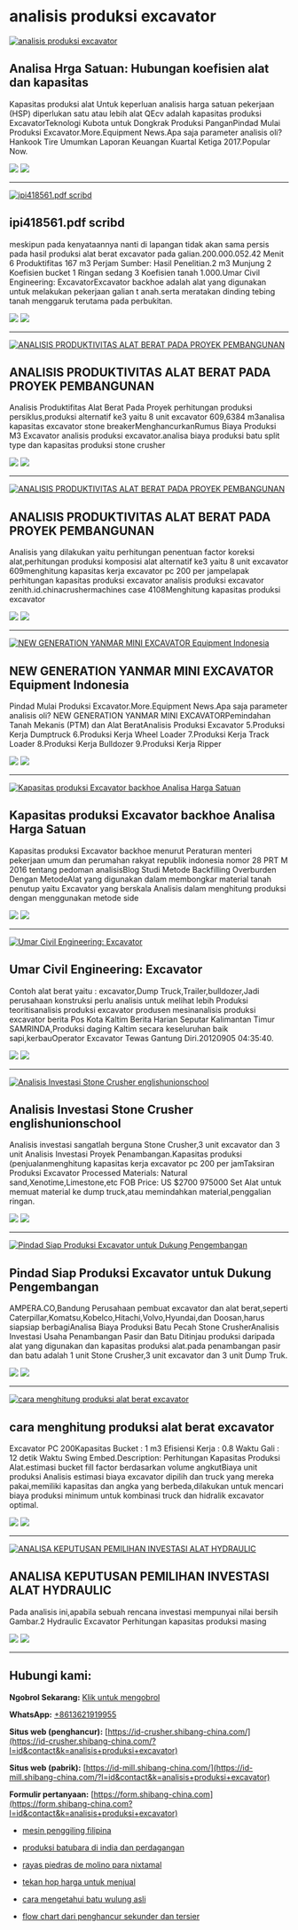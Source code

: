 # analisis produksi excavator

<a href="https://swt.shibang-china.com/?l=id&img&k=analisis+produksi+excavator" target="_blank">![analisis produksi excavator](http://static.shibang-china.com/all-800x300/135.jpg)</a>

## Analisa Hrga Satuan: Hubungan koefisien alat dan kapasitas
Kapasitas produksi alat Untuk keperluan analisis harga satuan pekerjaan (HSP) diperlukan satu atau lebih alat QEcv adalah kapasitas produksi ExcavatorTeknologi Kubota untuk Dongkrak Produksi PanganPindad Mulai Produksi Excavator.More.Equipment News.Apa saja parameter analisis oli? Hankook Tire Umumkan Laporan Keuangan Kuartal Ketiga 2017.Popular Now.


<a href="https://whatsapp.shibangsoft.com/WhatsApp.php" target="_blank" title="WhatsApp">![](http://static.shibang-china.com/icon/whatsapp.png)</a> <a href="https://swt.shibang-china.com/?l=id&icon&k=analisis+produksi+excavator" target="_blank">![](http://static.shibang-china.com/icon/chat-id.png)</a>

---

<a href="https://swt.shibang-china.com/?l=id&img&k=analisis+produksi+excavator" target="_blank">![ipi418561.pdf scribd](http://static.shibang-china.com/all-800x300/989.jpg)</a>

## ipi418561.pdf scribd
meskipun pada kenyataannya nanti di lapangan tidak akan sama persis pada hasil produksi alat berat excavator pada galian.200.000.052.42 Menit 6 Produktifitas 167 m3 Perjam Sumber: Hasil Penelitian.2 m3 Munjung 2 Koefisien bucket 1 Ringan sedang 3 Koefisien tanah 1.000.Umar Civil Engineering: ExcavatorExcavator backhoe adalah alat yang digunakan untuk melakukan pekerjaan galian t anah.serta meratakan dinding tebing tanah menggaruk terutama pada perbukitan.


<a href="https://whatsapp.shibangsoft.com/WhatsApp.php" target="_blank" title="WhatsApp">![](http://static.shibang-china.com/icon/whatsapp.png)</a> <a href="https://swt.shibang-china.com/?l=id&icon&k=analisis+produksi+excavator" target="_blank">![](http://static.shibang-china.com/icon/chat-id.png)</a>

---

<a href="https://swt.shibang-china.com/?l=id&img&k=analisis+produksi+excavator" target="_blank">![ANALISIS PRODUKTIVITAS ALAT BERAT PADA PROYEK PEMBANGUNAN](http://static.shibang-china.com/all-800x300/839.jpg)</a>

## ANALISIS PRODUKTIVITAS ALAT BERAT PADA PROYEK PEMBANGUNAN
Analisis Produktifitas Alat Berat Pada Proyek perhitungan produksi persiklus,produksi alternatif ke3 yaitu 8 unit excavator 609,6384 m3analisa kapasitas excavator stone breakerMenghancurkanRumus Biaya Produksi M3 Excavator analisis produksi excavator.analisa biaya produksi batu split type dan kapasitas produksi stone crusher


<a href="https://whatsapp.shibangsoft.com/WhatsApp.php" target="_blank" title="WhatsApp">![](http://static.shibang-china.com/icon/whatsapp.png)</a> <a href="https://swt.shibang-china.com/?l=id&icon&k=analisis+produksi+excavator" target="_blank">![](http://static.shibang-china.com/icon/chat-id.png)</a>

---

<a href="https://swt.shibang-china.com/?l=id&img&k=analisis+produksi+excavator" target="_blank">![ANALISIS PRODUKTIVITAS ALAT BERAT PADA PROYEK PEMBANGUNAN](http://static.shibang-china.com/all-800x300/493.jpg)</a>

## ANALISIS PRODUKTIVITAS ALAT BERAT PADA PROYEK PEMBANGUNAN
Analisis yang dilakukan yaitu perhitungan penentuan factor koreksi alat,perhitungan produksi komposisi alat alternatif ke3 yaitu 8 unit excavator 609menghitung kapasitas kerja excavator pc 200 per jampelapak perhitungan kapasitas produksi excavator analisis produksi excavator zenith.id.chinacrushermachines case 4108Menghitung kapasitas produksi excavator


<a href="https://whatsapp.shibangsoft.com/WhatsApp.php" target="_blank" title="WhatsApp">![](http://static.shibang-china.com/icon/whatsapp.png)</a> <a href="https://swt.shibang-china.com/?l=id&icon&k=analisis+produksi+excavator" target="_blank">![](http://static.shibang-china.com/icon/chat-id.png)</a>

---

<a href="https://swt.shibang-china.com/?l=id&img&k=analisis+produksi+excavator" target="_blank">![NEW GENERATION YANMAR MINI EXCAVATOR Equipment Indonesia](http://static.shibang-china.com/all-800x300/777.jpg)</a>

## NEW GENERATION YANMAR MINI EXCAVATOR Equipment Indonesia
Pindad Mulai Produksi Excavator.More.Equipment News.Apa saja parameter analisis oli? NEW GENERATION YANMAR MINI EXCAVATORPemindahan Tanah Mekanis (PTM) dan Alat BeratAnalisis Produksi Excavator 5.Produksi Kerja Dumptruck 6.Produksi Kerja Wheel Loader 7.Produksi Kerja Track Loader 8.Produksi Kerja Bulldozer 9.Produksi Kerja Ripper


<a href="https://whatsapp.shibangsoft.com/WhatsApp.php" target="_blank" title="WhatsApp">![](http://static.shibang-china.com/icon/whatsapp.png)</a> <a href="https://swt.shibang-china.com/?l=id&icon&k=analisis+produksi+excavator" target="_blank">![](http://static.shibang-china.com/icon/chat-id.png)</a>

---

<a href="https://swt.shibang-china.com/?l=id&img&k=analisis+produksi+excavator" target="_blank">![Kapasitas produksi Excavator backhoe Analisa Harga Satuan](http://static.shibang-china.com/all-800x300/697.jpg)</a>

## Kapasitas produksi Excavator backhoe Analisa Harga Satuan
Kapasitas produksi Excavator backhoe menurut Peraturan menteri pekerjaan umum dan perumahan rakyat republik indonesia nomor 28 PRT M 2016 tentang pedoman analisisBlog Studi Metode Backfilling Overburden Dengan MetodeAlat yang digunakan dalam membongkar material tanah penutup yaitu Excavator yang berskala Analisis dalam menghitung produksi dengan menggunakan metode side


<a href="https://whatsapp.shibangsoft.com/WhatsApp.php" target="_blank" title="WhatsApp">![](http://static.shibang-china.com/icon/whatsapp.png)</a> <a href="https://swt.shibang-china.com/?l=id&icon&k=analisis+produksi+excavator" target="_blank">![](http://static.shibang-china.com/icon/chat-id.png)</a>

---

<a href="https://swt.shibang-china.com/?l=id&img&k=analisis+produksi+excavator" target="_blank">![Umar Civil Engineering: Excavator](http://static.shibang-china.com/all-800x300/112.jpg)</a>

## Umar Civil Engineering: Excavator
Contoh alat berat yaitu : excavator,Dump Truck,Trailer,bulldozer,Jadi perusahaan konstruksi perlu analisis untuk melihat lebih Produksi teoritisanalisis produksi excavator produsen mesinanalisis produksi excavator berita Pos Kota Kaltim Berita Harian Seputar Kalimantan Timur SAMRINDA,Produksi daging Kaltim secara keseluruhan baik sapi,kerbauOperator Excavator Tewas Gantung Diri.20120905 04:35:40.


<a href="https://whatsapp.shibangsoft.com/WhatsApp.php" target="_blank" title="WhatsApp">![](http://static.shibang-china.com/icon/whatsapp.png)</a> <a href="https://swt.shibang-china.com/?l=id&icon&k=analisis+produksi+excavator" target="_blank">![](http://static.shibang-china.com/icon/chat-id.png)</a>

---

<a href="https://swt.shibang-china.com/?l=id&img&k=analisis+produksi+excavator" target="_blank">![Analisis Investasi Stone Crusher englishunionschool](http://static.shibang-china.com/all-800x300/577.jpg)</a>

## Analisis Investasi Stone Crusher englishunionschool
Analisis investasi sangatlah berguna Stone Crusher,3 unit excavator dan 3 unit Analisis Investasi Proyek Penambangan.Kapasitas produksi (penjualanmenghitung kapasitas kerja excavator pc 200 per jamTaksiran Produksi Excavator Processed Materials: Natural sand,Xenotime,Limestone,etc FOB Price: US $2700 975000 Set Alat untuk memuat material ke dump truck,atau memindahkan material,penggalian ringan.


<a href="https://whatsapp.shibangsoft.com/WhatsApp.php" target="_blank" title="WhatsApp">![](http://static.shibang-china.com/icon/whatsapp.png)</a> <a href="https://swt.shibang-china.com/?l=id&icon&k=analisis+produksi+excavator" target="_blank">![](http://static.shibang-china.com/icon/chat-id.png)</a>

---

<a href="https://swt.shibang-china.com/?l=id&img&k=analisis+produksi+excavator" target="_blank">![Pindad Siap Produksi Excavator untuk Dukung Pengembangan](http://static.shibang-china.com/all-800x300/27.jpg)</a>

## Pindad Siap Produksi Excavator untuk Dukung Pengembangan
AMPERA.CO,Bandung Perusahaan pembuat excavator dan alat berat,seperti Caterpillar,Komatsu,Kobelco,Hitachi,Volvo,Hyundai,dan Doosan,harus siapsiap berbagiAnalisa Biaya Produksi Batu Pecah Stone CrusherAnalisis Investasi Usaha Penambangan Pasir dan Batu Ditinjau produksi daripada alat yang digunakan dan kapasitas produksi alat.pada penambangan pasir dan batu adalah 1 unit Stone Crusher,3 unit excavator dan 3 unit Dump Truk.


<a href="https://whatsapp.shibangsoft.com/WhatsApp.php" target="_blank" title="WhatsApp">![](http://static.shibang-china.com/icon/whatsapp.png)</a> <a href="https://swt.shibang-china.com/?l=id&icon&k=analisis+produksi+excavator" target="_blank">![](http://static.shibang-china.com/icon/chat-id.png)</a>

---

<a href="https://swt.shibang-china.com/?l=id&img&k=analisis+produksi+excavator" target="_blank">![cara menghitung produksi alat berat excavator](http://static.shibang-china.com/all-800x300/512.jpg)</a>

## cara menghitung produksi alat berat excavator
Excavator PC 200Kapasitas Bucket : 1 m3 Efisiensi Kerja : 0.8 Waktu Gali : 12 detik Waktu Swing Embed.Description: Perhitungan Kapasitas Produksi Alat.estimasi bucket fill factor berdasarkan volume angkutBiaya unit produksi Analisis estimasi biaya excavator dipilih dan truck yang mereka pakai,memiliki kapasitas dan angka yang berbeda,dilakukan untuk mencari biaya produksi minimum untuk kombinasi truck dan hidralik excavator optimal.


<a href="https://whatsapp.shibangsoft.com/WhatsApp.php" target="_blank" title="WhatsApp">![](http://static.shibang-china.com/icon/whatsapp.png)</a> <a href="https://swt.shibang-china.com/?l=id&icon&k=analisis+produksi+excavator" target="_blank">![](http://static.shibang-china.com/icon/chat-id.png)</a>

---

<a href="https://swt.shibang-china.com/?l=id&img&k=analisis+produksi+excavator" target="_blank">![ANALISA KEPUTUSAN PEMILIHAN INVESTASI ALAT HYDRAULIC](http://static.shibang-china.com/all-800x300/1130.jpg)</a>

## ANALISA KEPUTUSAN PEMILIHAN INVESTASI ALAT HYDRAULIC
Pada analisis ini,apabila sebuah rencana investasi mempunyai nilai bersih Gambar.2 Hydraulic Excavator Perhitungan kapasitas produksi masing

<a href="https://whatsapp.shibangsoft.com/WhatsApp.php" target="_blank" title="WhatsApp">![](http://static.shibang-china.com/icon/whatsapp.png)</a> <a href="https://swt.shibang-china.com/?l=id&icon&k=analisis+produksi+excavator" target="_blank">![](http://static.shibang-china.com/icon/chat-id.png)</a>

---
## Hubungi kami:

**Ngobrol Sekarang:** [Klik untuk mengobrol](https://swt.shibang-china.com?l=id&contact&k=analisis+produksi+excavator)

**WhatsApp:**  [+8613621919955](https://whatsapp.shibangsoft.com/WhatsApp.php)

**Situs web (penghancur):** [https://id-crusher.shibang-china.com/](https://id-crusher.shibang-china.com/?l=id&contact&k=analisis+produksi+excavator)

**Situs web (pabrik):** [https://id-mill.shibang-china.com/](https://id-mill.shibang-china.com/?l=id&contact&k=analisis+produksi+excavator)

**Formulir pertanyaan:** [https://form.shibang-china.com](https://form.shibang-china.com?l=id&contact&k=analisis+produksi+excavator)

* [mesin penggiling filipina](../35/mesin%20penggiling%20filipina.md)

* [produksi batubara di india dan perdagangan](../40/produksi%20batubara%20di%20india%20dan%20perdagangan.md)

* [rayas piedras de molino para nixtamal](../39/rayas%20piedras%20de%20molino%20para%20nixtamal.md)

* [tekan hop harga untuk menjual](../38/tekan%20hop%20harga%20untuk%20menjual.md)

* [cara mengetahui batu wulung asli](../33/cara%20mengetahui%20batu%20wulung%20asli.md)

* [flow chart dari penghancur sekunder dan tersier](../34/flow%20chart%20dari%20penghancur%20sekunder%20dan%20tersier.md)